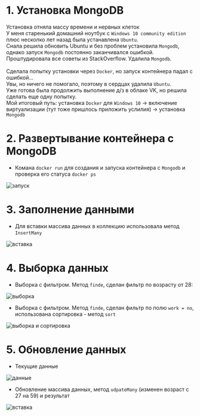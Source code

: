 # 1. Установка MongoDB
Установка отняла массу времени и нервных клеток <br> У меня старенький домашний ноутбук с `Windows 10 community edition` плюс несколко лет назад была устанавлена `Ubuntu`.<br>
Снала  решила обновить Ubuntu и без проблем установила `Mongodb`, однако запуск `Mongodb` постоянно заканчивался ошибкой. <br> 
Проштудировала все советы из StackOverflow. Удалила `Mongodb`.  <br>  
Сделала попытку установки через `Docker`, но запуск контейнера падал с ошибкой... <br> 
Увы, но ничего не помогало, поэтому в сердцах удалила `Ubuntu`. <br> 
Уже готова была продолжить выполнение д/з в облаке VK, но решила сделать еще одну попытку.<br> 
Мой итоговый путь: установка `Docker` для `Windows 10` -> включение виртуализации (тут тоже пришлось приложить услилия) -> установка `Mongodb`

# 2. Развертывание контейнера с MongoDB
* Комана `docker run` для создания и запуска контейнера с `Mongodb` и проверка его статуса `docker ps`

![запуск](https://github.com/nmalahova/Projects/blob/master/hw2_01.png)

# 3. Заполнение данными 
* Для вставки массива данных в коллекцию использовала метод `InsertMany`

![вставка](https://github.com/nmalahova/Projects/blob/master/hw2_02.png) 

# 4. Выборка данных 

* Выборка с фильтром. Метод `finde`, сделан фильтр по возрасту от 28:

![выборка](https://github.com/nmalahova/Projects/blob/master/hw2_03.png) 

* Выборка с фильтром. Метод `finde`, сделан фильтр по полю `work = no`, использована сортировка - метод `sort`

![выборка и сортировка](https://github.com/nmalahova/Projects/blob/master/hw2_04.png)

# 5. Обновление данных 

* Текущие данные

![данные](https://github.com/nmalahova/Projects/blob/master/hw2_05.png)

* Обновление массива данных, метод `udpateMany` (изменен возраст с 27 на 59) и результат
  
![вставка](https://github.com/nmalahova/Projects/blob/master/hw2_06.png)

  
